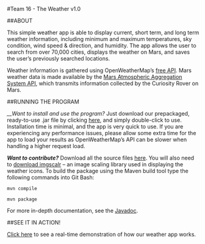 ﻿#Team 16 - The Weather v1.0

##ABOUT

This simple weather app is able to display current, short term, and long term weather information, including minimum and maximum temperatures, sky condition, wind speed & direction, and humidity. The app allows the user to search from over 70,000 cities, displays the weather on Mars, and saves the user’s previously searched locations. 

Weather information is gathered using OpenWeatherMap’s [free API](http://openweathermap.org/api). Mars weather data is made available by the [Mars Atmospheric Aggregation System API](http://marsweather.ingenology.com), which transmits information collected by the Curiosity Rover on Mars.

##RUNNING THE PROGRAM

*__Want to install and use the program?* Just download our prepackaged, ready-to-use .jar file by clicking [here](https://github.com/UWO-2212-W2015/team16/blob/master/target/16-TheWeather.jar?raw=true), and simply double-click to use. Installation time is minimal, and the app is very quick to use. If you are experiencing any performance issues, please allow some extra time for the app to load your results as OpenWeatherMap’s API can be slower when handling a higher request load. 

*__Want to contribute?__* Download all the source files [here](https://github.com/UWO-2212-W2015/team16/tree/master/src/main/java). You will also need to [download imgscalr](http://www.thebuzzmedia.com/software/imgscalr-java-image-scaling-library/) – an image scaling library used in displaying the weather icons. 
To build the package using the Maven build tool type the following commands into Git Bash: 

```
mvn compile
```
```
mvn package
```

For more in-depth documentation, see the [Javadoc](https://github.com/UWO-2212-W2015/team16/tree/master/javaDoc/doc/cs2212b/team16). 

##SEE IT IN ACTION!

<a href="https://www.youtube.com/watch?v=OAVIzbSmu78">Click here</a> to see a real-time demonstration of how our weather app works. 



